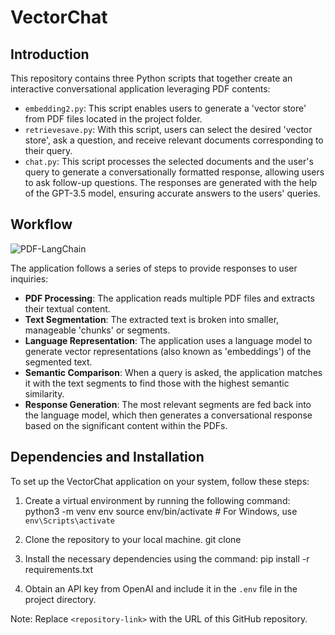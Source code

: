 # VectorChat

## Introduction
This repository contains three Python scripts that together create an interactive conversational application leveraging PDF contents:

- `embedding2.py`: This script enables users to generate a 'vector store' from PDF files located in the project folder.
- `retrievesave.py`: With this script, users can select the desired 'vector store', ask a question, and receive relevant documents corresponding to their query.
- `chat.py`: This script processes the selected documents and the user's query to generate a conversationally formatted response, allowing users to ask follow-up questions. The responses are generated with the help of the GPT-3.5 model, ensuring accurate answers to the users' queries.

## Workflow
![PDF-LangChain](https://github.com/AI-65/VectorChat/assets/127253731/a597978e-92d2-4eb5-93a6-1cee47df9ea6.png)

The application follows a series of steps to provide responses to user inquiries:

- **PDF Processing**: The application reads multiple PDF files and extracts their textual content.
- **Text Segmentation**: The extracted text is broken into smaller, manageable 'chunks' or segments.
- **Language Representation**: The application uses a language model to generate vector representations (also known as 'embeddings') of the segmented text.
- **Semantic Comparison**: When a query is asked, the application matches it with the text segments to find those with the highest semantic similarity.
- **Response Generation**: The most relevant segments are fed back into the language model, which then generates a conversational response based on the significant content within the PDFs.

## Dependencies and Installation
To set up the VectorChat application on your system, follow these steps:

1. Create a virtual environment by running the following command:
python3 -m venv env
source env/bin/activate  # For Windows, use `env\Scripts\activate`

2. Clone the repository to your local machine.
git clone <repository-link>

3. Install the necessary dependencies using the command:
pip install -r requirements.txt

4. Obtain an API key from OpenAI and include it in the `.env` file in the project directory.

Note: Replace `<repository-link>` with the URL of this GitHub repository.
